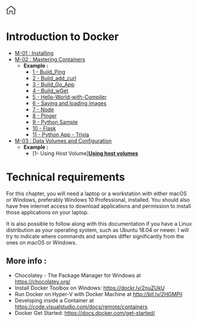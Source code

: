 [![Home](../img/home.png)](../README.md) 


# Introduction to Docker 

- [M-01 : Installing](./M-01/README.md)
- [M-02 : Mastering Containers](./M-02/README.md)
    - **Example :** 
        - [1 - Build_Ping](M-02/Creating-images.md#creating-images)
        - [2 - Build_add_curl](M-02/Example/2_Build_add_curl/Dockerfile)
        - [3 - Build_Go_App](M-02/Example/3_Build_Go_App/Dockerfile)
        - [4 - Build_wGet](M-02/Example/4_Build_wGet/Dockerfile)
        - [5 - Hello-World-with-Compiler](M-02/Creating-images.md#multi-step-builds)
        - [6 - Saving and loading images](M-02/Creating-images.md#saving-and-loading-images)
        - [7 - Node](M-02/Example/7_Node/Dockerfile)
        - [8 - Pinger](M-02/Creating-images.md#the-cmd-and-entrypoint-keywords)
        - [9 - Python Sample](M-02/Example/9_Python_Sample/Dockerfile)
        - [10 - Flask](M-02/Example/10_Flask/Flask-App/flask.md)
        - [11 - Python App - Trivia ](M-02/Starting-stopping-and-removing-containers.md#python-random-trivia)
- [M-03 : Data Volumes and Configuration ](M-03/Readme.md#m-03---data-volumes-and-configuration)
    - **Example :**
        - [1- Using Host Volume][**Using host volumes**](M-03/Using-host-volumes.md#using-host-volumes)


    



# Technical requirements
For this chapter, you will need a laptop or a workstation with either macOS or Windows, preferably Windows 10 Professional, installed. You should also have free internet access to download applications and permission to install those applications on your laptop.

It is also possible to follow along with this documentation if you have a Linux distribution as your operating system, such as Ubuntu 18.04 or newer. 
I will try to indicate where commands and samples differ significantly from the ones on macOS or Windows.


## More info :

- Chocolatey - The Package Manager for Windows at https://chocolatey.org/
- Install Docker Toolbox on Windows: https://dockr.ly/2nuZUkU
- Run Docker on Hyper-V with Docker Machine at http://bit.ly/2HGMPiI
- Developing inside a Container at https://code.visualstudio.com/docs/remote/containers
- Docker Get Started: https://docs.docker.com/get-started/
